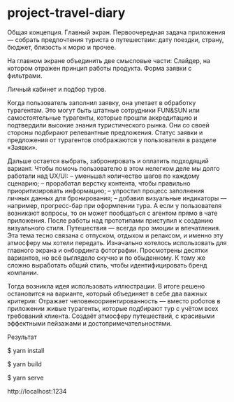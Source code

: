# project-travel-diary
Общая концепция. Главный экран.
Первоочередная задача приложения — собрать предпочтения туриста о путешествии: дату поездки, страну, бюджет, близость к морю и прочее. 

На главном экране объединить две смысловые части:
Слайдер, на котором отражен принцип работы продукта.
Форма заявки с фильтрами.

Личный кабинет и подбор туров.

Когда пользователь заполнил заявку, она улетает в обработку турагентам. Это могут быть штатные сотрудники FUN&SUN или самостоятельные турагенты, которые прошли аккредитацию и подтвердили высокие знания туристического рынка. Они со своей стороны подбирают релевантные предложения.
Статус заявки и предложения от турагентов отображаются у пользователя в разделе «Заявки».

Дальше остается выбрать, забронировать и оплатить подходящий вариант.
Чтобы помочь пользователю в этом нелегком деле мы долго работали над UX/UI:
–	уменьшал количество шагов по каждому сценарию;
–	прорабатал верстку контента, чтобы правильно приоритизировать информацию;
–	упростил процесс заполнения личных данных для бронирования;
–	добавил визуальные индикаторы — например, прогресс-бар при оформлении тура.
А если у пользователя возникают вопросы, то он может пообщаться с агентом прямо в чате приложения.
После работы над прототипами приступил к созданию визуального стиля.
Путешествия — всегда про эмоции и впечатления. Эта тема тесно связана с отпуском, отдыхом и релаксом, и именно эту атмосферу мы хотели передать.
Изначально хотелось использовать для главного экрана и онбординга фотографии. Просмотрены десятки вариантов, но всё выглядело скучно и по обыденному. К тому же сложно выработать общий стиль, чтобы идентифицировать бренд компании.

Тогда возникла идея использовать иллюстрации. В итоге решено остановится на варианте, который объединяет в себе два важных критерия:
Отражает человекоориентированность — вместо роботов в приложении живые турагенты, которые подбирают тур с учётом всех требований клиента.
Создаёт атмосферу путешествий, с красивыми эффектными пейзажами и достопримечательностями.

Результат

$ yarn install

$ yarn build

$ yarn serve

http://localhost:1234

